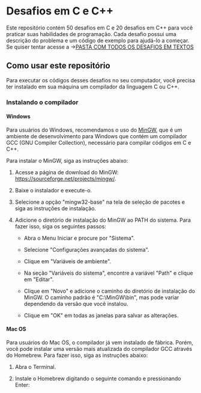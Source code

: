 # Desafios em C e C++

Este repositório contém 50 desafios em C e 20 desafios em C++ para você praticar suas habilidades de programação. Cada desafio possui uma descrição do problema e um código de exemplo para ajudá-lo a começar. Se quiser tentar acesse a ->[PASTA COM TODOS OS DESAFIOS EM TEXTOS](https://drive.google.com/drive/folders/0Bx0uKTEW6zTqUXZhVW5MSi1xRE0?resourcekey=0-LSNOrWmYOjtDUJFi_xTKNw)

## Como usar este repositório

Para executar os códigos desses desafios no seu computador, você precisa ter instalado em sua máquina um compilador da linguagem C ou C++. 

### Instalando o compilador

#### Windows

Para usuários do Windows, recomendamos o uso do [MinGW](https://www.mingw-w64.org/), que é um ambiente de desenvolvimento para Windows que contém um compilador GCC (GNU Compiler Collection), necessário para compilar códigos em C e C++.

Para instalar o MinGW, siga as instruções abaixo:

1. Acesse a página de download do MinGW: https://sourceforge.net/projects/mingw/.

2. Baixe o instalador e execute-o.

3. Selecione a opção "mingw32-base" na tela de seleção de pacotes e siga as instruções de instalação.

4. Adicione o diretório de instalação do MinGW ao PATH do sistema. Para fazer isso, siga os seguintes passos:

   - Abra o Menu Iniciar e procure por "Sistema".
   
   - Selecione "Configurações avançadas do sistema".
   
   - Clique em "Variáveis de ambiente".
   
   - Na seção "Variáveis do sistema", encontre a variável "Path" e clique em "Editar".
   
   - Clique em "Novo" e adicione o caminho do diretório de instalação do MinGW. O caminho padrão é "C:\MinGW\bin", mas pode variar dependendo da versão que você instalou.

   - Clique em "OK" em todas as janelas para salvar as alterações.

#### Mac OS

Para usuários do Mac OS, o compilador já vem instalado de fábrica. Porém, você pode instalar uma versão mais atualizada do compilador GCC através do Homebrew. Para fazer isso, siga as instruções abaixo:

1. Abra o Terminal.

2. Instale o Homebrew digitando o seguinte comando e pressionando Enter:
